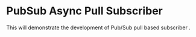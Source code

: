 # PubSub Async Pull Subscriber

This will demonstrate the development of Pub/Sub pull based subscriber .